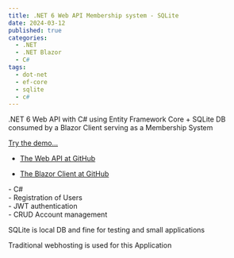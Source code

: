 ```yaml
---
title: .NET 6 Web API Membership system - SQLite
date: 2024-03-12
published: true
categories:
  - .NET
  - .NET Blazor
  - C#
tags:
  - dot-net
  - ef-core
  - sqlite
  - c#
---
```



.NET 6 Web API with C# using Entity Framework Core + SQLite DB consumed by a Blazor Client serving as a Membership System


<p><a href="https://blazor.signup.basic.persteenolsen.com" target="_blank" title="Blazor + Web API in .NET 6 Membership System">Try the demo...</a></p>

<ul>
<li>
<a href="https://github.com/persteenolsen/dotnet-6-signup-basic-api" target="_blank">The Web API at GitHub</a>
</li>
<li>

<a href="https://github.com/persteenolsen/blazor-signup-basic" target="_blank">The Blazor Client at GitHub</a>
</li>
</ul>

<p>
- C#<br />
- Registration of Users<br />
- JWT authentication<br />
- CRUD Account management<br />
</p>

<p>SQLite is local DB and fine for testing and small applications</p>

<p>Traditional webhosting is used for this Application</p>